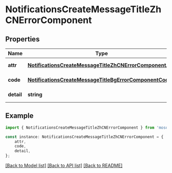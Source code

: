 # NotificationsCreateMessageTitleZhCNErrorComponent


## Properties

Name | Type | Description | Notes
------------ | ------------- | ------------- | -------------
**attr** | [**NotificationsCreateMessageTitleZhCNErrorComponentAttr**](NotificationsCreateMessageTitleZhCNErrorComponentAttr.md) |  | [default to undefined]
**code** | [**NotificationsCreateMessageTitleBgErrorComponentCode**](NotificationsCreateMessageTitleBgErrorComponentCode.md) |  | [default to undefined]
**detail** | **string** |  | [default to undefined]

## Example

```typescript
import { NotificationsCreateMessageTitleZhCNErrorComponent } from 'mosquito-alert';

const instance: NotificationsCreateMessageTitleZhCNErrorComponent = {
    attr,
    code,
    detail,
};
```

[[Back to Model list]](../README.md#documentation-for-models) [[Back to API list]](../README.md#documentation-for-api-endpoints) [[Back to README]](../README.md)
